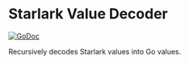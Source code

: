 # Starlark Value Decoder
[![GoDoc](https://pkg.go.dev/github.com/c4milo/starlark-decoder?status.svg)](https://godoc.org/github.com/c4milo/starlark-decoder)

Recursively decodes Starlark values into Go values.
